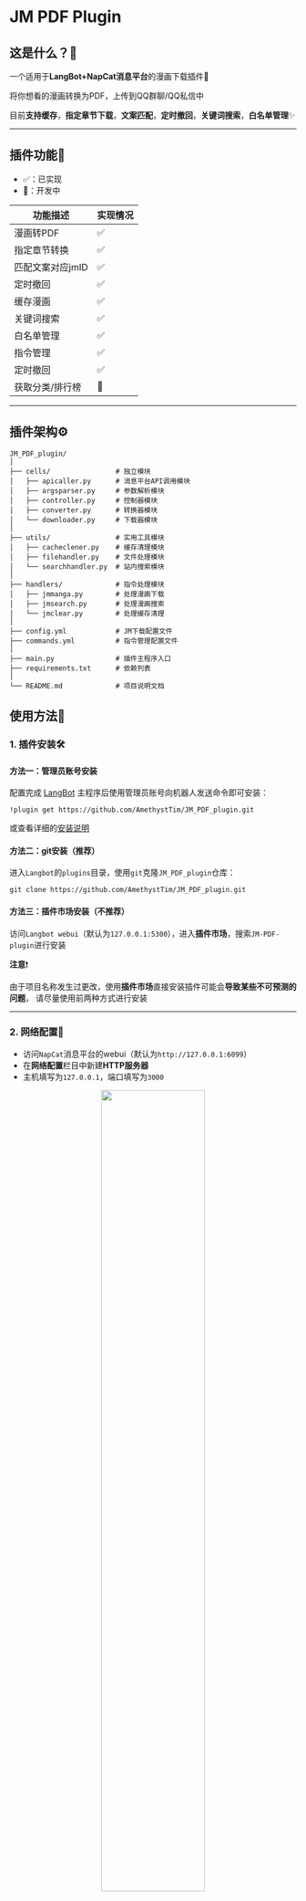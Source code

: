 # JM PDF Plugin

## 这是什么？🤔

一个适用于**LangBot+NapCat消息平台**的漫画下载插件🧩

将你想看的漫画转换为PDF，上传到QQ群聊/QQ私信中

目前**支持缓存**，**指定章节下载**，**文案匹配**，**定时撤回**，**关键词搜索**，**白名单管理**✨

<hr>

## 插件功能🎨

- ✅：已实现
- 🚧：开发中

|功能描述|实现情况|
|-|-|
|漫画转PDF|✅|
|指定章节转换|✅|
|匹配文案对应jmID|✅|
|定时撤回|✅|
|缓存漫画|✅|
|关键词搜索|✅|
|白名单管理|✅|
|指令管理|✅|
|定时撤回|✅|
|获取分类/排行榜|🚧|

---

## 插件架构⚙️

```
JM_PDF_plugin/
│
├── cells/                # 独立模块
│   ├── apicaller.py      # 消息平台API调用模块
│   ├── argsparser.py     # 参数解析模块
│   ├── controller.py     # 控制器模块
│   ├── converter.py      # 转换器模块
│   └── downloader.py     # 下载器模块
│
├── utils/                # 实用工具模块
│   ├── cacheclener.py    # 缓存清理模块
│   ├── filehandler.py    # 文件处理模块
│   └── searchhandler.py  # 站内搜索模块
│
├── handlers/             # 指令处理模块
│   ├── jmmanga.py        # 处理漫画下载
│   ├── jmsearch.py       # 处理漫画搜索
│   └── jmclear.py        # 处理缓存清理
│
├── config.yml            # JM下载配置文件
├── commands.yml          # 指令管理配置文件
│
├── main.py               # 插件主程序入口
├── requirements.txt      # 依赖列表
│
└── README.md             # 项目说明文档
```

## 使用方法🧭

### 1. 插件安装🛠️

#### 方法一：管理员账号安装

配置完成 [LangBot](https://github.com/RockChinQ/LangBot) 主程序后使用管理员账号向机器人发送命令即可安装：

```
!plugin get https://github.com/AmethystTim/JM_PDF_plugin.git
```
或查看详细的[安装说明](https://docs.langbot.app/insight/guide)

#### 方法二：git安装（推荐）

进入`Langbot`的`plugins`目录，使用`git`克隆`JM_PDF_plugin`仓库：

```
git clone https://github.com/AmethystTim/JM_PDF_plugin.git
```

#### 方法三：插件市场安装（不推荐）

访问`Langbot webui`（默认为`127.0.0.1:5300`），进入**插件市场**，搜索`JM-PDF-plugin`进行安装

**注意**❗

由于项目名称发生过更改，使用**插件市场**直接安装插件可能会**导致某些不可预测的问题**，  请尽量使用前两种方式进行安装

---

### 2. 网络配置🔗

- 访问`NapCat`消息平台的webui（默认为`http://127.0.0.1:6099`）
- 在**网络配置**栏目中新建**HTTP服务器**
- 主机填写为`127.0.0.1`，端口填写为`3000`

<div align="center">

<img src="./images/napcat_1.png" width="60%">

</div>

**注意**❗

若发生端口冲突，请将网络配置的端口修改为其他值

同时将`main.py`文件

```
self.msg_platform = MsgPlatform('127.0.0.1', 3000)
```

一行的端口`3000`修改为新端口值

---

### 3. 偏好配置🔧

#### 3.1 下载配置 config.yml

- `dir_rule`部分：修改`base_dir`为你想存储漫画的目录
- `client`部分：若均无法访问可尝试用“**#**”注释掉`client`所有部分，使用默认配置的域名列表
- `download`部分：一般情况下可忽略
- `plugins`部分：大部分漫画都可以在**无登录状态下**访问/下载，但是有些漫画需要登录才可以查看，若有需要可以配置你的账号信息

```yaml
# Github Actions 下载脚本配置
version: '2.0'

dir_rule:
  base_dir: "C:\\Users\\Hello\\Desktop\\downloads" # 漫画/PDF的存储目录（注意转义字符的使用）
  rule: Bd_Aid_Pindex

# 域名配置，若均无法访问可尝试用“#”注释client所有部分，以使用默认配置的域名列表
client:
  impl: api
  domain:
    api:
      - www.cdnmhws.cc
      - www.cdnuc.vip
      - www.cdnmhwscc.vip
      - www.cdnblackmyth.club

# 下载配置，无需关注
download:
  cache: true # 如果要下载的文件在磁盘上已存在，不用再下一遍了吧？
  image:
    decode: true # JM的原图是混淆过的，要不要还原？
    suffix: .jpg # 把图片都转为.jpg格式
  threading:
    # batch_count: 章节的批量下载图片线程数
    batch_count: 45

# jmcomic包插件项配置，非必需配置
plugins:
  after_init:
    - plugin: login # 登录插件，以下载某些需要登录才能下载的漫画，需要配置登录信息
      kwargs:
        username: your_username # 用户名
        password: your_password # 密码
```

**MacOS用户注意**❗

由于MacOS版NapCat权限原因，需要将`base_dir`一项修改为`NapCat`的缓存目录：

```
/Users/<your_username>/Library/Containers/com.tencent.qq/Data/.config/QQ/NapCat/temp
```

---

#### 3.2 指令管理 commands.yml

- `whitelist`部分：若要启用群聊白名单，请将`enabled`设置为`true`，并填入需要加入白名单的群聊id
- `commands`部分：为了防止意外触发某些指令炸群，请根据你的实际需求禁用/激活指令，若要禁用某指令，请将对应值由`true`修改为`false`
- 以上配置需要**重载插件**/**重启bot**后才会生效

```yaml
# 插件指令管理

# 白名单机制，启用后仅允许白名单群聊/用户使用指令
whitelist: 
  # 是否启用白名单
  enabled: false
  # 白名单群聊/用户id
  groups: [
    114514,
  ]
  users: [
    1919810,
  ]

# 指令管理列表，若需禁用某指令，则将其对应值由true修改为false
commands: [
  # 指令：/jm [jmID] [chapter]
  "/jm [ID] [CHAPTER]": true,
  # 指令：/jm search [keyword]
  "/jm search [KEYWORD]": true,
  # 指令： 清除缓存
  "/jm clear": true,
  # 指令：文案匹配
  "[text]": false,
]
```

---

## 常见问题❓

|Q|A|
|-|-|
|插件加载失败|请不要直接从`Langbot webui`的插件市场中直接安装，请按照README中的安装步骤进行，并确保您的插件**目录名称**为`JM_PDF_plugin`|
|漫画下载失败|1. 检查网络配置，推荐添加网络代理<br>2. 检查`jmcomic`包是否为最新版本，建议`pip install -U jmcomic`后重启bot（issue [#23](https://github.com/AmethystTim/JM_PDF_plugin/issues/23)）<br>3. 在`config.yml`内`client`的`domain`一项中添加可用域名或将`client`全部注释掉以使用默认域名列表|
|与`langbot`内置AI对话冲突|issue [#4](https://github.com/AmethystTim/JM_PDF_plugin/issues/4)|
|`Docker`部署Langbot导致的路径问题|issue [#9](https://github.com/AmethystTim/JM_PDF_plugin/issues/9)|
|`Docker`部署Langbot无法连接消息平台|issue [#32](https://github.com/AmethystTim/JM_PDF_plugin/issues/32)|
|控制台报错：无效的`apikey`|与插件无关，可能是LangBot的`provider.json`配置有误|

> 有其他问题欢迎提issue或在交流群讨论

---

## 指令🤖

|指令|说明|参数|备注|
|-|-|-|-|
|`/jm (help)`|查看帮助信息|-|可选参数：`help`|
|`/jm [jmID] [chapter]`|下载漫画指定章节|`jmID` `chapter`|`chapter`：指定章节，若不指定默认转换第一章|
|`/jm search [keyword]`|搜索漫画|`keyword`|`keyword`：搜索关键字|
|`/jm clear`|清除缓存|-|-|

---

## 演示✨

### 单章节漫画

<details>

<summary>展开查看</summary>

<div align="center">

<img src="./images/readme.png" width="65%">

</div>

</details>

### 多章节漫画

<details>

<summary>展开查看</summary>

<div align="center">

<img src="./images/readme_multichap1.png" width="65%">

</div>

<div align="center">

<img src="./images/readme_multichap2.png" width="65%">

</div>

</details>

### 文案匹配

<details>

<summary>展开查看</summary>

<div align="center">

<img src="./images/readme_match.png" width="65%">

</div>

</details>

### 搜索漫画

<details>

<summary>展开查看</summary>

<div align="center">

<img src="./images/readme_search.png" width="55%">

<img src="./images/readme_searchres.png" width="65%">

</div>

</details>

---

## 致谢🤝

- **用于爬取JM的Python API封装**：[JMComic-Crawler-Python](https://github.com/hect0x7/JMComic-Crawler-Python) by [hect0x7](https://github.com/hect0x7)
- **图像转PDF**：[image2pdf](https://github.com/salikx/image2pdf) by [salikx](https://github.com/salikx)
